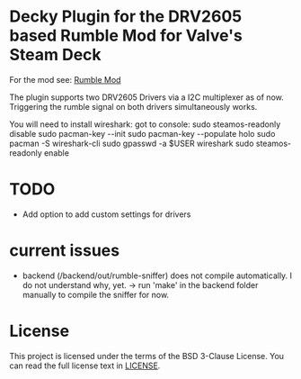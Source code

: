 # Decky Plugin for the DRV2605 based Rumble Mod for Valve's Steam Deck

For the mod see: [Rumble Mod](https://github.com/dawidmpunkt/rumble-for-steamdeck/)

The plugin supports two DRV2605 Drivers via a I2C multiplexer as of now.
Triggering the rumble signal on both drivers simultaneously works.

You will need to install wireshark:
got to console:
sudo steamos-readonly disable
sudo pacman-key --init
sudo pacman-key --populate holo
sudo pacman -S wireshark-cli
sudo gpasswd -a $USER wireshark
sudo steamos-readonly enable

# TODO
- Add option to add custom settings for drivers

# current issues
* backend (/backend/out/rumble-sniffer) does not compile automatically. I do not understand why, yet.
 -> run 'make' in the backend folder manually to compile the sniffer for now.

# License
This project is licensed under the terms of the BSD 3-Clause License. You can read the full
license text in [LICENSE](LICENSE).
